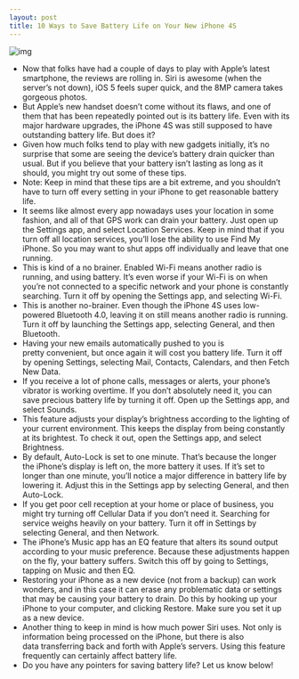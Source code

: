 ```yaml
---
layout: post
title: 10 Ways to Save Battery Life on Your New iPhone 4S
---
```

![img](http://media.idownloadblog.com/wp-content/uploads/2011/07/AnimateBattery.png)
* Now that folks have had a couple of days to play with Apple’s latest smartphone, the reviews are rolling in. Siri is awesome (when the server’s not down), iOS 5 feels super quick, and the 8MP camera takes gorgeous photos.
* But Apple’s new handset doesn’t come without its flaws, and one of them that has been repeatedly pointed out is its battery life. Even with its major hardware upgrades, the iPhone 4S was still supposed to have outstanding battery life. But does it?
* Given how much folks tend to play with new gadgets initially, it’s no surprise that some are seeing the device’s battery drain quicker than usual. But if you believe that your battery isn’t lasting as long as it should, you might try out some of these tips.
* Note: Keep in mind that these tips are a bit extreme, and you shouldn’t have to turn off every setting in your iPhone to get reasonable battery life.
* It seems like almost every app nowadays uses your location in some fashion, and all of that GPS work can drain your battery. Just open up the Settings app, and select Location Services. Keep in mind that if you turn off all location services, you’ll lose the ability to use Find My iPhone. So you may want to shut apps off individually and leave that one running.
* This is kind of a no brainer. Enabled Wi-Fi means another radio is running, and using battery. It’s even worse if your Wi-Fi is on when you’re not connected to a specific network and your phone is constantly searching. Turn it off by opening the Settings app, and selecting Wi-Fi.
* This is another no-brainer. Even though the iPhone 4S uses low-powered Bluetooth 4.0, leaving it on still means another radio is running. Turn it off by launching the Settings app, selecting General, and then Bluetooth.
* Having your new emails automatically pushed to you is pretty convenient, but once again it will cost you battery life. Turn it off by opening Settings, selecting Mail, Contacts, Calendars, and then Fetch New Data.
* If you receive a lot of phone calls, messages or alerts, your phone’s vibrator is working overtime. If you don’t absolutely need it, you can save precious battery life by turning it off. Open up the Settings app, and select Sounds.
* This feature adjusts your display’s brightness according to the lighting of your current environment. This keeps the display from being constantly at its brightest. To check it out, open the Settings app, and select Brightness.
* By default, Auto-Lock is set to one minute. That’s because the longer the iPhone’s display is left on, the more battery it uses. If it’s set to longer than one minute, you’ll notice a major difference in battery life by lowering it. Adjust this in the Settings app by selecting General, and then Auto-Lock.
* If you get poor cell reception at your home or place of business, you might try turning off Cellular Data if you don’t need it. Searching for service weighs heavily on your battery. Turn it off in Settings by selecting General, and then Network.
* The iPhone’s Music app has an EQ feature that alters its sound output according to your music preference. Because these adjustments happen on the fly, your battery suffers. Switch this off by going to Settings, tapping on Music and then EQ.
* Restoring your iPhone as a new device (not from a backup) can work wonders, and in this case it can erase any problematic data or settings that may be causing your battery to drain. Do this by hooking up your iPhone to your computer, and clicking Restore. Make sure you set it up as a new device.
* Another thing to keep in mind is how much power Siri uses. Not only is information being processed on the iPhone, but there is also data transferring back and forth with Apple’s servers. Using this feature frequently can certainly affect battery life.
* Do you have any pointers for saving battery life? Let us know below!

